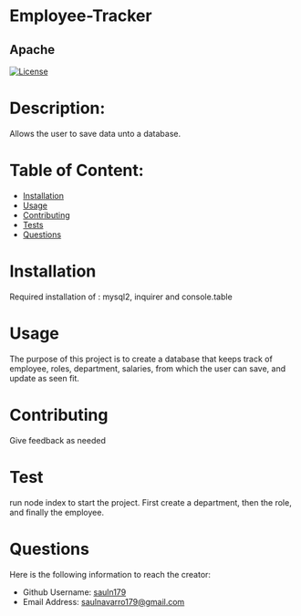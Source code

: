 
  # Employee-Tracker
  ## Apache
  [![License](https://img.shields.io/badge/License-Apache_2.0-blue.svg)](https://opensource.org/licenses/Apache-2.0)


 
  # Description:
  Allows the user to save data unto a database.

  # Table of Content:

- [Installation](#installation)
- [Usage](#usage)
- [Contributing](#contributing)
- [Tests](#tests)
- [Questions](#questions)

# Installation
Required installation of : mysql2, inquirer and console.table

# Usage
The purpose of this project is to create a database that keeps track of employee, roles, department, salaries, from which the user can save, and update as seen fit.

# Contributing
Give feedback as needed

# Test
run node index to start the project. First create a department, then the role, and finally the employee.

# Questions
Here is the following information to reach the creator:

- Github Username: [sauln179](https://github.com/sauln179)
- Email Address: saulnavarro179@gmail.com

